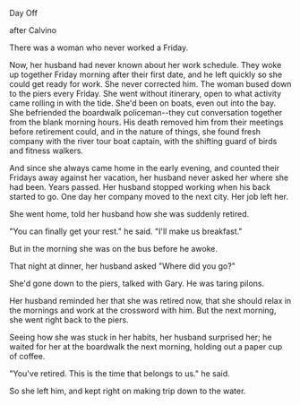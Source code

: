 Day Off

after Calvino

There was a woman who never worked a Friday.

Now, her husband had never known about her work schedule. They woke up together Friday morning after their first date, and he left quickly so she could get ready for work. She never corrected him. The woman bused down to the piers every Friday. She went without itinerary, open to what activity came rolling in with the tide. She'd been on boats, even out into the bay. She befriended the boardwalk policeman--they cut conversation together from the blank morning hours. His death removed him from their meetings before retirement could, and in the nature of things, she found fresh company with the river tour boat captain, with the shifting guard of birds and fitness walkers.

And since she always came home in the early evening, and counted their Fridays away against her vacation, her husband never asked her where she had been. Years passed. Her husband stopped working when his back started to go. One day her company moved to the next city. Her job left her.

She went home, told her husband how she was suddenly retired.

"You can finally get your rest." he said. "I'll make us breakfast."

But in the morning she was on the bus before he awoke.

That night at dinner, her husband asked "Where did you go?"

She'd gone down to the piers, talked with Gary. He was taring pilons.

Her husband reminded her that she was retired now, that she should relax in the mornings and work at the crossword with him. But the next morning, she went right back to the piers. 

Seeing how she was stuck in her habits, her husband surprised her; he waited for her at the boardwalk the next morning, holding out a paper cup of coffee.

"You've retired. This is the time that belongs to us." he said.

So she left him, and kept right on making trip down to the water.
